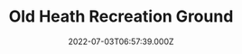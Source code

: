 ---
date: 2022-07-03T06:57:39.000Z
title: Old Heath Recreation Ground
latitude: 51.88012654206897
longitude: 0.915315068591765
category: checkin
---